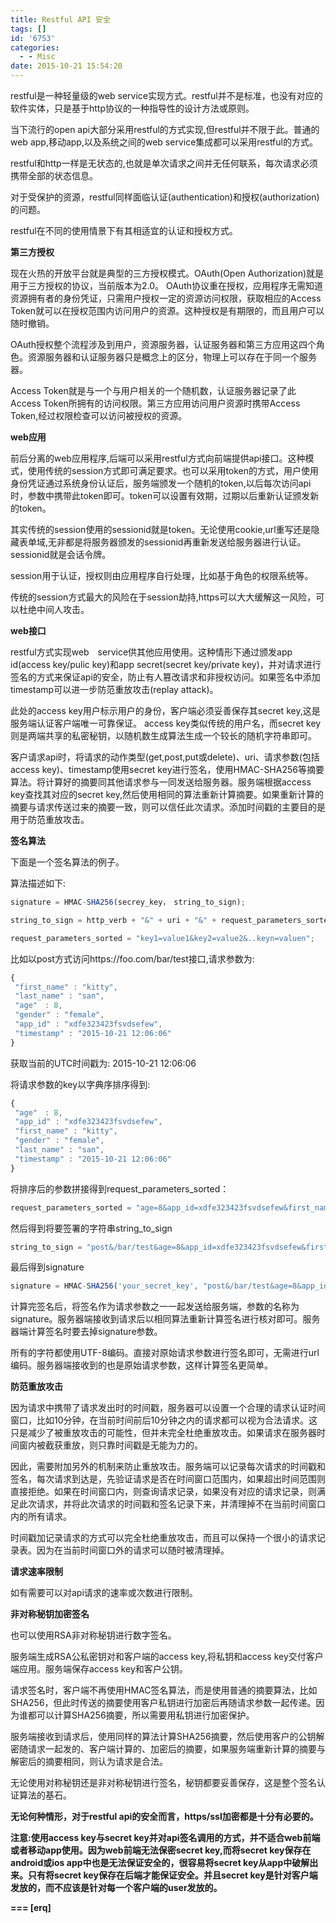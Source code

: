 ```yaml
---
title: Restful API 安全
tags: []
id: '6753'
categories:
  - - Misc
date: 2015-10-21 15:54:20
---
```



<!-- more -->
restful是一种轻量级的web service实现方式。restful并不是标准，也没有对应的软件实体，只是基于http协议的一种指导性的设计方法或原则。

当下流行的open api大部分采用restful的方式实现,但restful并不限于此。普通的web app,移动app,以及系统之间的web service集成都可以采用restful的方式。

restful和http一样是无状态的,也就是单次请求之间并无任何联系，每次请求必须携带全部的状态信息。

对于受保护的资源，restful同样面临认证(authentication)和授权(authorization)的问题。

restful在不同的使用情景下有其相适宜的认证和授权方式。

**第三方授权**

现在火热的开放平台就是典型的三方授权模式。OAuth(Open Authorization)就是用于三方授权的协议，当前版本为2.0。
OAuth协议重在授权，应用程序无需知道资源拥有者的身份凭证，只需用户授权一定的资源访问权限，获取相应的Access Token就可以在授权范围内访问用户的资源。这种授权是有期限的，而且用户可以随时撤销。

OAuth授权整个流程涉及到用户，资源服务器，认证服务器和第三方应用这四个角色。资源服务器和认证服务器只是概念上的区分，物理上可以存在于同一个服务器。

Access Token就是与一个与用户相关的一个随机数，认证服务器记录了此Access Token所拥有的访问权限。第三方应用访问用户资源时携带Access Token,经过权限检查可以访问被授权的资源。

**web应用**

前后分离的web应用程序,后端可以采用restful方式向前端提供api接口。这种模式，使用传统的session方式即可满足要求。也可以采用token的方式，用户使用身份凭证通过系统身份认证后，服务端颁发一个随机的token,以后每次访问api时，参数中携带此token即可。token可以设置有效期，过期以后重新认证颁发新的token。

其实传统的session使用的sessionid就是token。无论使用cookie,url重写还是隐藏表单域,无非都是将服务器颁发的sessionid再重新发送给服务器进行认证。sessionid就是会话令牌。

session用于认证，授权则由应用程序自行处理，比如基于角色的权限系统等。

传统的session方式最大的风险在于session劫持,https可以大大缓解这一风险，可以杜绝中间人攻击。

**web接口**

restful方式实现web　service供其他应用使用。这种情形下通过颁发app id(access key/pulic key)和app secret(secret key/private key)，并对请求进行签名的方式来保证api的安全，防止有人篡改请求和非授权访问。如果签名中添加timestamp可以进一步防范重放攻击(replay attack)。

此处的access key用户标示用户的身份，客户端必须妥善保存其secret key,这是服务端认证客户端唯一可靠保证。
access key类似传统的用户名，而secret key则是两端共享的私密秘钥，以随机数生成算法生成一个较长的随机字符串即可。

客户请求api时，将请求的动作类型(get,post,put或delete)、uri、请求参数(包括access key)、timestamp使用secret key进行签名，使用HMAC-SHA256等摘要算法。将计算好的摘要同其他请求参与一同发送给服务器。服务端根据access key查找其对应的secret key,然后使用相同的算法重新计算摘要。如果重新计算的摘要与请求传送过来的摘要一致，则可以信任此次请求。添加时间戳的主要目的是用于防范重放攻击。

**签名算法**

下面是一个签名算法的例子。

算法描述如下:
```js
signature = HMAC-SHA256(secrey_key，　string_to_sign);

string_to_sign = http_verb + "&" + uri + "&" + request_parameters_sorted;

request_parameters_sorted = "key1=value1&key2=value2&..keyn=valuen";
```

比如以post方式访问https://foo.com/bar/test接口,请求参数为:
```js
{
 "first_name" : "kitty",
 "last_name" : "san",
 "age"　: 8,
 "gender" : "female",
 "app_id" : "xdfe323423fsvdsefew",
 "timestamp" : "2015-10-21 12:06:06"
}
```
获取当前的UTC时间戳为: 2015-10-21 12:06:06

将请求参数的key以字典序排序得到:
```js
{
 "age"　: 8, 
 "app_id" : "xdfe323423fsvdsefew",
 "first_name" : "kitty",
 "gender" : "female",
 "last_name" : "san",
 "timestamp" : "2015-10-21 12:06:06"
}
```

将排序后的参数拼接得到request_parameters_sorted：
```js
request_parameters_sorted = "age=8&app_id=xdfe323423fsvdsefew&first_name=kitty&gender=female&last_name=san&timestamp=2015-10-21 12:06:06";
```


然后得到将要签署的字符串string_to_sign
```js
string_to_sign = "post&/bar/test&age=8&app_id=xdfe323423fsvdsefew&first_name=kitty&gender=female&last_name=san&timestamp=2015-10-21 12:06:06"
```


最后得到signature
```js
signature = HMAC-SHA256('your_secret_key', "post&/bar/test&age=8&app_id=xdfe323423fsvdsefew&first_name=kitty&gender=female&last_name=san&timestamp=2015-10-21 12:06:06");
```

计算完签名后，将签名作为请求参数之一一起发送给服务端，参数的名称为signature。服务器端接收到请求后以相同算法重新计算签名进行核对即可。服务器端计算签名时要去掉signature参数。

所有的字符都使用UTF-8编码。直接对原始请求参数进行签名即可，无需进行url编码。服务器端接收到的也是原始请求参数，这样计算签名更简单。

**防范重放攻击**

因为请求中携带了请求发出时的时间戳，服务器可以设置一个合理的请求认证时间窗口，比如10分钟，在当前时间前后10分钟之内的请求都可以视为合法请求。这只是减少了被重放攻击的可能性，但并未完全杜绝重放攻击。如果请求在服务器时间窗内被截获重放，则只靠时间戳是无能为力的。

因此，需要附加另外的机制来防止重放攻击。服务端可以记录每次请求的时间戳和签名，每次请求到达是，先验证请求是否在时间窗口范围内，如果超出时间范围则直接拒绝。如果在时间窗口内，则查询请求记录，如果没有对应的请求记录，则满足此次请求，并将此次请求的时间戳和签名记录下来，并清理掉不在当前时间窗口内的所有请求。

时间戳加记录请求的方式可以完全杜绝重放攻击，而且可以保持一个很小的请求记录表。因为在当前时间窗口外的请求可以随时被清理掉。

**请求速率限制**

如有需要可以对api请求的速率或次数进行限制。

**非对称秘钥加密签名**

也可以使用RSA非对称秘钥进行数字签名。

服务端生成RSA公私密钥对和客户端的access key,将私钥和access key交付客户端应用。服务端保存access key和客户公钥。

请求签名时，客户端不再使用HMAC签名算法，而是使用普通的摘要算法，比如SHA256，但此时传送的摘要使用客户私钥进行加密后再随请求参数一起传递。因为谁都可以计算SHA256摘要，所以需要用私钥进行加密保护。

服务端接收到请求后，使用同样的算法计算SHA256摘要，然后使用客户的公钥解密随请求一起发的、客户端计算的、加密后的摘要，如果服务端重新计算的摘要与解密后的摘要相同，则认为请求是合法。

无论使用对称秘钥还是非对称秘钥进行签名，秘钥都要妥善保存，这是整个签名认证算法的基石。

**无论何种情形，对于restful api的安全而言，https/ssl加密都是十分有必要的。**

**注意:使用access key与secret key并对api签名调用的方式，并不适合web前端或者移动app使用。因为web前端无法保密secret key,而将secret key保存在android或ios app中也是无法保证安全的，很容易将secret key从app中破解出来。只有将secret key保存在后端才能保证安全。并且secret key是针对客户端发放的，而不应该是针对每一个客户端的user发放的。** 

**\===
\[erq\]**
